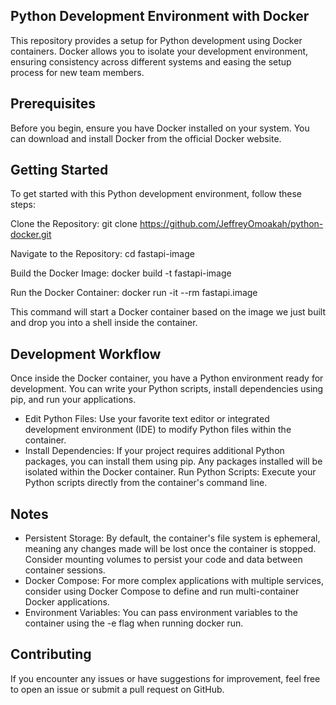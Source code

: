 ## Python Development Environment with Docker
This repository provides a setup for Python development using Docker containers. Docker allows you to isolate your development environment, ensuring consistency across different systems and easing the setup process for new team members.

## Prerequisites
Before you begin, ensure you have Docker installed on your system. You can download and install Docker from the official Docker website.

## Getting Started
To get started with this Python development environment, follow these steps:

Clone the Repository:
git clone https://github.com/JeffreyOmoakah/python-docker.git

Navigate to the Repository: cd fastapi-image

Build the Docker Image: docker build -t fastapi-image

Run the Docker Container: docker run -it --rm fastapi.image

This command will start a Docker container based on the image we just built and drop you into a shell inside the container.

## Development Workflow
Once inside the Docker container, you have a Python environment ready for development. You can write your Python scripts, install dependencies using pip, and run your applications.

- Edit Python Files: Use your favorite text editor or integrated development environment (IDE) to modify Python files within the container.
- Install Dependencies: If your project requires additional Python packages, you can install them using pip. Any packages installed will be isolated within the Docker container.
Run Python Scripts: Execute your Python scripts directly from the container's command line.

## Notes
- Persistent Storage: By default, the container's file system is ephemeral, meaning any changes made will be lost once the container is stopped. Consider mounting volumes to persist your code and data between container sessions.
- Docker Compose: For more complex applications with multiple services, consider using Docker Compose to define and run multi-container Docker applications.
- Environment Variables: You can pass environment variables to the container using the -e flag when running docker run.

## Contributing
If you encounter any issues or have suggestions for improvement, feel free to open an issue or submit a pull request on GitHub.

